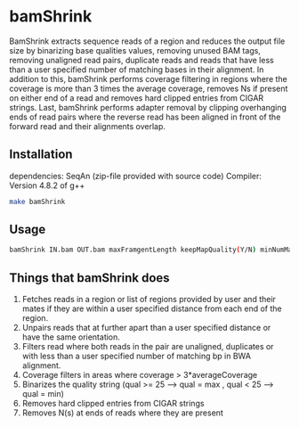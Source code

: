 # bamShrink

BamShrink extracts sequence reads of a region and reduces the output file size by binarizing base qualities values, removing unused BAM tags, removing unaligned read pairs, duplicate reads and reads that have less than a user specified number of matching bases in their alignment.
In addition to this, bamShrink performs coverage filtering in regions where the coverage is more than 3 times the average coverage, removes Ns if present on either end of a read and removes hard clipped entries from CIGAR strings.
Last, bamShrink performs adapter removal by clipping overhanging ends of read pairs where the reverse read has been aligned in front of the forward read and their alignments overlap.

## Installation
dependencies: SeqAn (zip-file provided with source code)
Compiler: Version 4.8.2 of g++

```sh
make bamShrink
```

## Usage
```sh
bamShrink IN.bam OUT.bam maxFramgentLength keepMapQuality(Y/N) minNumMatches avgCovByReadLen.sh [baiFile intervalFile]
```

## Things that bamShrink does
1. Fetches reads in a region or list of regions provided by user and their mates if they are within a user specified distance from each end of the region.
2. Unpairs reads that at further apart than a user specified distance or have the same orientation.
3. Filters read where both reads in the pair are unaligned, duplicates or with less than a user specified number of matching bp in BWA alignment.
4. Coverage filters in areas where coverage > 3*averageCoverage
5. Binarizes the quality string (qual >= 25 --> qual = max , qual < 25 --> qual = min)
6. Removes hard clipped entries from CIGAR strings
7. Removes N(s) at ends of reads where they are present
